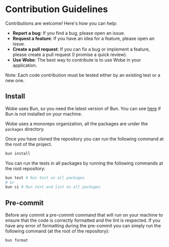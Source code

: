 # Contribution Guidelines

Contributions are welcome! Here's how you can help:

-   **Report a bug**: If you find a bug, please open an issue.
-   **Request a feature**: If you have an idea for a feature, please open an issue.
-   **Create a pull request**: If you can fix a bug or implement a feature, please create a pull request (I promise a quick review).
-   **Use Wobe**: The best way to contribute is to use Wobe in your application.

Note: Each code contribution must be tested either by an existing test or a new one.

## Install

Wobe uses Bun, so you need the latest version of Bun. You can see [here](https://bun.sh/docs/installation) if Bun is not installed on your machine.

Wobe uses a monorepo organization, all the packages are under the `packages` directory.

Once you have cloned the repository you can run the following command at the root of the project.

```sh
bun install
```

You can run the tests in all packages by running the following commands at the root repository:

```sh
bun test # Run test on all packages
# or
bun ci # Run test and lint on all packages
```

## Pre-commit

Before any commit a pre-commit command that will run on your machine to ensure that the code is correctly formatted and the lint is respected. If you have any error of formatting during the pre-commit you can simply run the following command (at the root of the repository):

```sh
bun format
```
